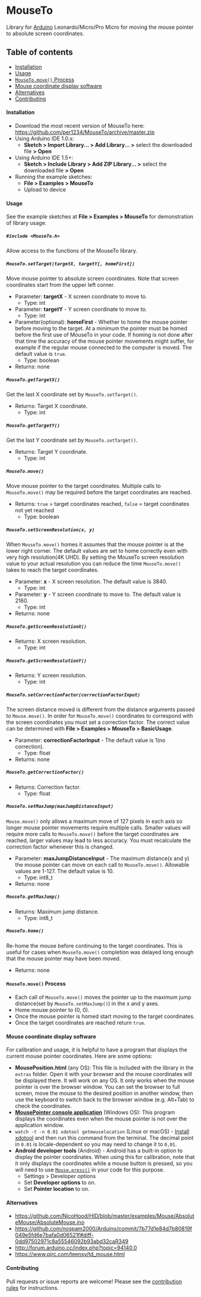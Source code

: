# MouseTo

Library for [Arduino](https://arduino.cc) Leonardo/Micro/Pro Micro for moving the mouse pointer to absolute screen coordinates.

## Table of contents

<!-- toc -->

- [Installation](#installation)
- [Usage](#usage)
- [`MouseTo.move()` Process](#mousetomove-process)
- [Mouse coordinate display software](#mouse-coordinate-display-software)
- [Alternatives](#alternatives)
- [Contributing](#contributing)

<!-- tocstop -->

#### Installation

- Download the most recent version of MouseTo here: https://github.com/per1234/MouseTo/archive/master.zip
- Using Arduino IDE 1.0.x:
  - **Sketch > Import Library... > Add Library... >** select the downloaded file **> Open**
- Using Arduino IDE 1.5+:
  - **Sketch > Include Library > Add ZIP Library... >** select the downloaded file **> Open**
- Running the example sketches:
  - **File > Examples > MouseTo**
  - Upload to device

#### Usage

See the example sketches at **File > Examples > MouseTo** for demonstration of library usage.

##### `#include <MouseTo.h>`

Allow access to the functions of the MouseTo library.

##### `MouseTo.setTarget(targetX, targetY[, homeFirst])`

Move mouse pointer to absolute screen coordinates. Note that screen coordinates start from the upper left corner.

- Parameter: **targetX** - X screen coordinate to move to.
  - Type: int
- Parameter: **targetY** - Y screen coordinate to move to.
  - Type: int
- Parameter(optional): **homeFirst** - Whether to home the mouse pointer before moving to the target. At a minimum the pointer must be homed before the first use of MouseTo in your code. If homing is not done after that time the accuracy of the mouse pointer movements might suffer, for example if the regular mouse connected to the computer is moved. The default value is `true`.
  - Type: boolean
- Returns: none

##### `MouseTo.getTargetX()`

Get the last X coordinate set by `MouseTo.setTarget()`.

- Returns: Target X coordinate.
  - Type: int

##### `MouseTo.getTargetY()`

Get the last Y coordinate set by `MouseTo.setTarget()`.

- Returns: Target Y coordinate.
  - Type: int

##### `MouseTo.move()`

Move mouse pointer to the target coordinates. Multiple calls to `MouseTo.move()` may be required before the target coordinates are reached.

- Returns: `true` = target coordinates reached, `false` = target coordinates not yet reached
  - Type: boolean

##### `MouseTo.setScreenResolution(x, y)`

When `MouseTo.move()` homes it assumes that the mouse pointer is at the lower right corner. The default values are set to home correctly even with very high resolution(4K UHD). By setting the MouseTo screen resolution value to your actual resolution you can reduce the time `MouseTo.move()` takes to reach the target coordinates.

- Parameter: **x** - X screen resolution. The default value is 3840.
  - Type: int
- Parameter: **y** - Y screen coordinate to move to. The default value is 2160.
  - Type: int
- Returns: none

##### `MouseTo.getScreenResolutionX()`

- Returns: X screen resolution.
  - Type: int

##### `MouseTo.getScreenResolutionY()`

- Returns: Y screen resolution.
  - Type: int

##### `MouseTo.setCorrectionFactor(correctionFactorInput)`

The screen distance moved is different from the distance arguments passed to `Mouse.move()`. In order for `MouseTo.move()` coordinates to correspond with the screen coordinates you must set a correction factor. The correct value can be determined with **File > Examples > MouseTo > BasicUsage**.

- Parameter: **correctionFactorInput** - The default value is 1(no correction).
  - Type: float
- Returns: none

##### `MouseTo.getCorrectionFactor()`

- Returns: Correction factor.
  - Type: float

##### `MouseTo.setMaxJump(maxJumpDistanceInput)`

`Mouse.move()` only allows a maximum move of 127 pixels in each axis so longer mouse pointer movements require multiple calls. Smaller values will require more calls to `MouseTo.move()` before the target coordinates are reached, larger values may lead to less accuracy. You must recalculate the correction factor whenever this is changed.

- Parameter: **maxJumpDistanceInput** - The maximum distance(x and y) the mouse pointer can move on each call to `MouseTo.move()`. Allowable values are 1-127. The default value is 10.
  - Type: int8_t
- Returns: none

##### `MouseTo.getMaxJump()`

- Returns: Maximum jump distance.
  - Type: int8_t

##### `MouseTo.home()`

Re-home the mouse before continuing to the target coordinates. This is useful for cases when `MouseTo.move()` completion was delayed long enough that the mouse pointer may have been moved.

- Returns: none

#### `MouseTo.move()` Process

- Each call of `MouseTo.move()` moves the pointer up to the maximum jump distance(set by `MouseTo.setMaxJump()`) in the x and y axes.
- Home mouse pointer to (0, 0).
- Once the mouse pointer is homed start moving to the target coordinates.
- Once the target coordinates are reached return `true`.

#### Mouse coordinate display software

For calibration and usage, it is helpful to have a program that displays the current mouse pointer coordinates. Here are some options:

- **MousePosition.html** (any OS): This file is included with the library in the `extras` folder. Open it with your browser and the mouse coordinates will be displayed there. It will work on any OS. It only works when the mouse pointer is over the browser window. You can set the browser to full screen, move the mouse to the desired position in another window, then use the keyboard to switch back to the browser window (e.g. Alt+Tab) to check the coordinates.
- **[MousePointer console application](https://github.com/tttapa/MousePointer)** (Windows OS): This program displays the coordinates even when the mouse pointer is not over the application window.
- `watch -t -n 0.01 xdotool getmouselocation` (Linux or macOS) - [Install xdotool](https://www.semicomplete.com/projects/xdotool/#installing) and then run this command from the terminal. The decimal point in `0.01` is locale-dependent so you may need to change it to `0,01`.
- **Android developer tools** (Android) - Android has a built-in option to display the pointer coordinates. When using this for calibration, note that it only displays the coordinates while a mouse button is pressed, so you will need to use [`Mouse.press()`](https://www.arduino.cc/reference/en/language/functions/usb/mouse/mousepress/) in your code for this purpose.
  - Settings > Developer options
  - Set **Developer options** to on.
  - Set **Pointer location** to on.

#### Alternatives

- https://github.com/NicoHood/HID/blob/master/examples/Mouse/AbsoluteMouse/AbsoluteMouse.ino
- https://github.com/nospam2000/Arduino/commit/7b77d1e84d7b80819f049e5fd6e7bafa0d06521f#diff-0dd97502971c8a55546092b93abd32caR349
- http://forum.arduino.cc/index.php?topic=94140.0
- https://www.pjrc.com/teensy/td_mouse.html

#### Contributing

Pull requests or issue reports are welcome! Please see the [contribution rules](https://github.com/per1234/MouseTo/blob/master/.github/CONTRIBUTING.md) for instructions.
